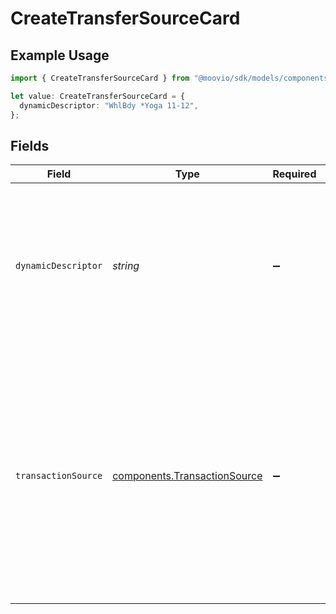 # CreateTransferSourceCard

## Example Usage

```typescript
import { CreateTransferSourceCard } from "@moovio/sdk/models/components";

let value: CreateTransferSourceCard = {
  dynamicDescriptor: "WhlBdy *Yoga 11-12",
};
```

## Fields

| Field                                                                                                                                                                                            | Type                                                                                                                                                                                             | Required                                                                                                                                                                                         | Description                                                                                                                                                                                      | Example                                                                                                                                                                                          |
| ------------------------------------------------------------------------------------------------------------------------------------------------------------------------------------------------ | ------------------------------------------------------------------------------------------------------------------------------------------------------------------------------------------------ | ------------------------------------------------------------------------------------------------------------------------------------------------------------------------------------------------ | ------------------------------------------------------------------------------------------------------------------------------------------------------------------------------------------------ | ------------------------------------------------------------------------------------------------------------------------------------------------------------------------------------------------ |
| `dynamicDescriptor`                                                                                                                                                                              | *string*                                                                                                                                                                                         | :heavy_minus_sign:                                                                                                                                                                               | An optional override of the default card statement descriptor for a transfer. Accounts must be enabled by Moov to set this field.                                                                | WhlBdy *Yoga 11-12                                                                                                                                                                               |
| `transactionSource`                                                                                                                                                                              | [components.TransactionSource](../../models/components/transactionsource.md)                                                                                                                     | :heavy_minus_sign:                                                                                                                                                                               | Specifies the nature and initiator of a transaction. <br/><br/>Crucial for recurring and merchant-initiated transactions as per card scheme rules. <br/>Omit for customer-initiated e-commerce transactions. |                                                                                                                                                                                                  |